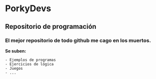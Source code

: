 # PorkyDevs
## Repositorio de programación
### El mejor repositorio de todo github me cago en los muertos.

**Se suben:**

```
- Ejemplos de programas
- Ejercicios de lógica
- Juegos
- ...
```
